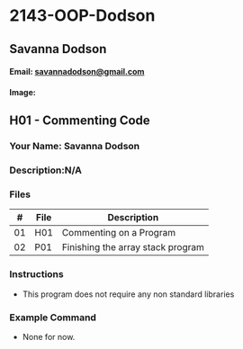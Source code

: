 # 2143-OOP-Dodson
## Savanna Dodson
#### Email: savannadodson@gmail.com
#### Image:

## H01 - Commenting Code
### Your Name: Savanna Dodson
### Description:N/A



### Files

|   #   | File     | Description                      |
| :---: | -------- | -------------------------------- |
|   01  |    H01   | Commenting on a Program          |
|   02  |    P01   | Finishing the array stack program|


### Instructions

- This program does not require any non standard libraries

### Example Command

- None for now.